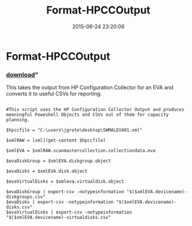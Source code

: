 ﻿---
pid:            5908
parent:         0
children:       
poster:         jgrote
title:          Format-HPCCOutput
date:           2015-06-24 23:20:06
format:         posh
---

# Format-HPCCOutput

### [download](5908.ps1)"

This takes the output from HP Configuration Collector for an EVA and converts it to useful CSVs for reporting.

```posh

#This script uses the HP Configuration Collector Output and produces meaningful Poweshell Objects and CSVs out of them for capacity planning.

$hpccfile = "C:\users\jgrote\desktop\SWMALEVA01.xml"

$xmlRAW = [xml](get-content $hpccfile)

$xmlEVA = $xmlRAW.scanmastercollection.collectiondata.eva

$evaDiskGroup = $xmlEVA.diskgroup.object

$evaDisks = $xmlEVA.disk.object

$evaVirtualDisks = $xmleva.virtualdisk.object

$evaDiskGroup | export-csv -notypeinformation "$($xmlEVA.devicename)-diskgroups.csv" 
$evaDisks | export-csv -notypeinformation "$($xmlEVA.devicename)-disks.csv" 
$evaVirtualDisks | export-csv -notypeinformation "$($xmlEVA.devicename)-virtualdisks.csv" 

```
